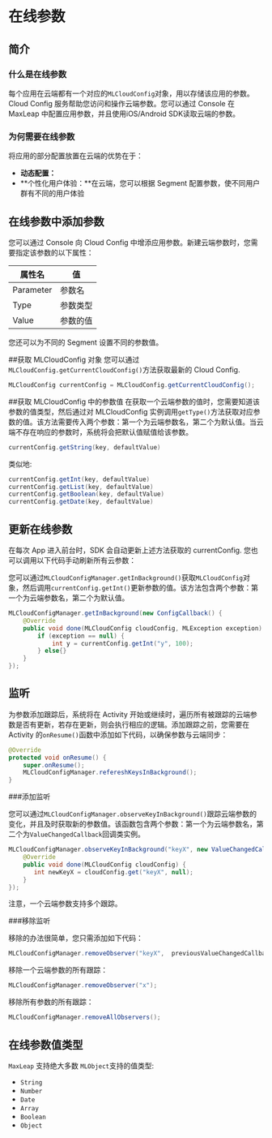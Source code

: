 # 在线参数

## 简介
### 什么是在线参数
每个应用在云端都有一个对应的`MLCloudConfig`对象，用以存储该应用的参数。Cloud Config 服务帮助您访问和操作云端参数。您可以通过 Console 在 MaxLeap 中配置应用参数，并且使用iOS/Android SDK读取云端的参数。
### 为何需要在线参数
将应用的部分配置放置在云端的优势在于：

* **动态配置：**
* **个性化用户体验：**在云端，您可以根据 Segment 配置参数，使不同用户群有不同的用户体验

## 在线参数中添加参数
您可以通过 Console 向 Cloud Config 中增添应用参数。新建云端参数时，您需要指定该参数的以下属性：

属性名|值
-------|-------
Parameter|参数名
Type|参数类型
Value|参数的值

您还可以为不同的 Segment 设置不同的参数值。

##获取 MLCloudConfig 对象
您可以通过`MLCloudConfig.getCurrentCloudConfig()`方法获取最新的 Cloud Config.

```java
MLCloudConfig currentConfig = MLCloudConfig.getCurrentCloudConfig();
```

##获取 MLCloudConfig 中的参数值
在获取一个云端参数的值时，您需要知道该参数的值类型，然后通过对 MLCloudConfig 实例调用`getType()`方法获取对应参数的值。该方法需要传入两个参数：第一个为云端参数名，第二个为默认值。当云端不存在响应的参数时，系统将会把默认值赋值给该参数。

```java
currentConfig.getString(key, defaultValue)
```

类似地:

```java
currentConfig.getInt(key, defaultValue)
currentConfig.getList(key, defaultValue)
currentConfig.getBoolean(key, defaultValue)
currentConfig.getDate(key, defaultValue)
```

## 更新在线参数

在每次 App 进入前台时，SDK 会自动更新上述方法获取的 currentConfig. 您也可以调用以下代码手动刷新所有云参数：

您可以通过`MLCloudConfigManager.getInBackground()`获取`MLCloudConfig`对象，然后调用`currentConfig.getInt()`更新参数的值。该方法包含两个参数：第一个为云端参数名，第二个为默认值。

```java
MLCloudConfigManager.getInBackground(new ConfigCallback() {
    @Override
    public void done(MLCloudConfig cloudConfig, MLException exception) {
        if (exception == null) {
            int y = currentConfig.getInt("y", 100);
        } else{}
    }
});
```

## 监听
为参数添加跟踪后，系统将在 Activity 开始或继续时，遍历所有被跟踪的云端参数是否有更新，若存在更新，则会执行相应的逻辑。添加跟踪之前，您需要在 Activity 的`onResume()`函数中添加如下代码，以确保参数与云端同步：

```java
@Override
protected void onResume() {
    super.onResume();
    MLCloudConfigManager.refereshKeysInBackground();
}
```

###添加监听

您可以通过`MLCloudConfigManager.observeKeyInBackground()`跟踪云端参数的变化，并且及时获取新的参数值。该函数包含两个参数：第一个为云端参数名，第二个为`ValueChangedCallback`回调类实例。

```java
MLCloudConfigManager.observeKeyInBackground("keyX", new ValueChangedCallback() {
    @Override
    public void done(MLCloudConfig cloudConfig) {
       int newKeyX = cloudConfig.get("keyX", null);
    }
});
```

注意，一个云端参数支持多个跟踪。

###移除监听

移除的办法很简单，您只需添加如下代码：

```java
MLCloudConfigManager.removeObserver("keyX",  previousValueChangedCallback);
```

移除一个云端参数的所有跟踪：

```java
MLCloudConfigManager.removeObserver("x");
```

移除所有参数的所有跟踪：

```java
MLCloudConfigManager.removeAllObservers();
```

## 在线参数值类型

`MaxLeap` 支持绝大多数 `MLObject`支持的值类型:

- `String`
- `Number`
- `Date`
- `Array`
- `Boolean`
- `Object`
